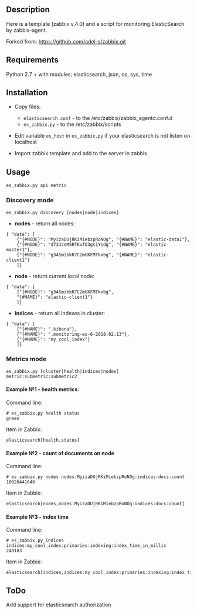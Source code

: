## Description
Here is a template (zabbix v.4.0) and a script for monitoring ElasticSearch by zabbix-agent.

Forked from: https://github.com/adel-s/zabbix.git

## Requirements
Python 2.7 + with modules: elasticsearch, json, os, sys, time

## Installation
- Copy files:

  - `elasticsearch.conf` - to the /etc/zabbix/zabbix_agentd.conf.d
  - `es_zabbix.py`       - to the /etc/zabbix/scripts

- Edit variable `es_host` in `es_zabbix.py` if your elasticsearch is not listen on localhost

- Import zabbix template and add to the server in zabbix.

## Usage

    es_zabbix.py api metric

### Discovery mode

    es_zabbix.py discovery [nodes|node|indices]

   * **nodes** - return all nodes:

    { "data": [
        {"{#NODE}": "MyizaDUjRKiMiebzpRoNOg", "{#NAME}": "elastic-data1"},
        {"{#NODE}": "d73JzeMSRTKufO3gs1Ysdg", "{#NAME}": "elastic-master1"},
        {"{#NODE}": "g34SmibkR7C2mUKFMTkxbg", "{#NAME}": "elastic-client1"}
        ]}
   
   * **node** - return current local node:

    { "data": [
        {"{#NODE}": "g34SmibkR7C2mUKFMTkxbg",
        "{#NAME}": "elastic-client1"}
        ]}
    
   * **indices** - return all indexes in cluster:
   
    { "data": [
        {"{#NAME}": ".kibana"},
        {"{#NAME}": ".monitoring-es-6-2018.02.13"},
        {"{#NAME}": "my_cool_index"}
        ]}
    
### Metrics mode
    es_zabbix.py [cluster|health|indices|nodes] metric:submetric:submetric2

#### Example №1 - health metrics:
Command line:

    # es_zabbix.py health status
    green
    
Item in Zabbix:

    elasticsearch[health,status]
    
#### Example №2 - count of documents on node 
Command line:

    # es_zabbix.py nodes nodes:MyizaDUjRKiMiebzpRoNOg:indices:docs:count
    10028441640

Item in Zabbix:

    elasticsearch[nodes,nodes:MyizaDUjRKiMiebzpRoNOg:indices:docs:count]

#### Example №3 - index time
Command line:

    # es_zabbix.py indices indices:my_cool_index:primaries:indexing:index_time_in_millis
    240183

Item in Zabbix:

    elasticsearch[indices,indices:my_cool_index:primaries:indexing:index_time_in_millis]

## ToDo

Add support for elasticsearch authorization
